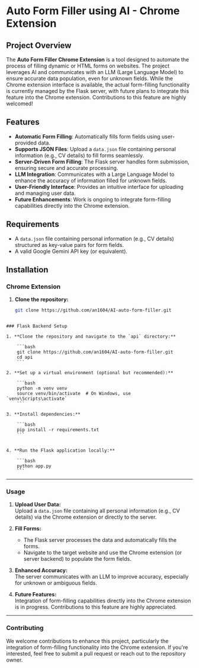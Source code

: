# Auto Form Filler using AI - Chrome Extension

## Project Overview

The **Auto Form Filler Chrome Extension** is a tool designed to automate the process of filling dynamic or HTML forms on websites. The project leverages AI and communicates with an LLM (Large Language Model) to ensure accurate data population, even for unknown fields. While the Chrome extension interface is available, the actual form-filling functionality is currently managed by the Flask server, with future plans to integrate this feature into the Chrome extension. Contributions to this feature are highly welcomed!

## Features

- **Automatic Form Filling**: Automatically fills form fields using user-provided data.
- **Supports JSON Files**: Upload a `data.json` file containing personal information (e.g., CV details) to fill forms seamlessly.
- **Server-Driven Form Filling**: The Flask server handles form submission, ensuring secure and accurate processing.
- **LLM Integration**: Communicates with a Large Language Model to enhance the accuracy of information filled for unknown fields.
- **User-Friendly Interface**: Provides an intuitive interface for uploading and managing user data.
- **Future Enhancements**: Work is ongoing to integrate form-filling capabilities directly into the Chrome extension.

## Requirements

- A `data.json` file containing personal information (e.g., CV details) structured as key-value pairs for form fields.
- A valid Google Gemini API key (or equivalent).

## Installation

### Chrome Extension

1. **Clone the repository:**
   ```bash
   git clone https://github.com/an1604/AI-auto-form-filler.git
```

### Flask Backend Setup

1. **Clone the repository and navigate to the `api` directory:**

    ```bash
    git clone https://github.com/an1604/AI-auto-form-filler.git
    cd api
    ```

2. **Set up a virtual environment (optional but recommended):**

    ```bash
    python -m venv venv
    source venv/bin/activate  # On Windows, use `venv\Scripts\activate`
    ```

3. **Install dependencies:**

    ```bash
    pip install -r requirements.txt
    ```


4. **Run the Flask application locally:**

    ```bash
    python app.py
    ```
```
---

### Usage

1. **Upload User Data:**  
   Upload a `data.json` file containing all personal information (e.g., CV details) via the Chrome extension or directly to the server.

2. **Fill Forms:**  
   - The Flask server processes the data and automatically fills the forms.  
   - Navigate to the target website and use the Chrome extension (or server backend) to populate the form fields.

3. **Enhanced Accuracy:**  
   The server communicates with an LLM to improve accuracy, especially for unknown or ambiguous fields.

4. **Future Features:**  
   Integration of form-filling capabilities directly into the Chrome extension is in progress. Contributions to this feature are highly appreciated.

---

### Contributing

We welcome contributions to enhance this project, particularly the integration of form-filling functionality into the Chrome extension. If you're interested, feel free to submit a pull request or reach out to the repository owner.

